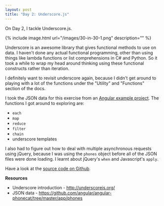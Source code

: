 ```yaml
---
layout: post
title: "Day 2: Underscore.js"
---
```


On Day 2, I tackle Underscore.js.

{% include 	image.html url="/images/30-in-30-1.png" description="" %}

Underscore is an awesome library that gives functional methods to use on data. I haven't done any actual functional programming, other than using things like lambda functions or list comprehensions in C# and Python. So it took a while to wrap my head around thinking using these functional constructs rather than iteration.

I definitely want to revisit underscore again, because I didn't get around to playing with a lot of the functions under the "Utility" and "Functions" section of the docs. 

I took the JSON data for this exercise from an [Angular example project](https://github.com/angular/angular-phonecat/tree/master/app/phones). The functions I got around to exploring are:

- `each`
- `map`
- `reduce`
- `filter`
- `chain`
- underscore templates

I also had to figure out how to deal with multiple asynchronous requests using jQuery, because I was using the `phones` object before all of the JSON files were done loading. I learnt about jQuery's `when` and Javascript's `apply`.


Have a look at the [source code on Github](https://github.com/kannan-chandra/30-in-30/tree/master/day-2-underscore).

**Resources**

- Underscore introduction - http://underscorejs.org/
- JSON data - https://github.com/angular/angular-phonecat/tree/master/app/phones
